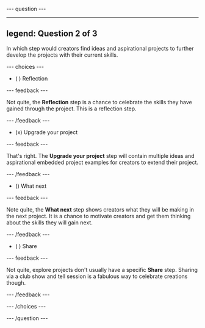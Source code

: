 --- question ---

---
legend: Question 2 of 3
---

In which step would creators find ideas and aspirational projects to further develop the projects with their current skills.

--- choices ---

- ( ) Reflection

 --- feedback ---

Not quite, the **Reflection** step is a chance to celebrate the skills they have gained through the project. This is a reflection step. 

 --- /feedback ---

- (x) Upgrade your project

 --- feedback ---

That's right. The **Upgrade your project** step will contain multiple ideas and aspirational embedded project examples for creators to extend their project. 

 --- /feedback ---

- () What next

 --- feedback ---

Note quite, the **What next** step shows creators what they will be making in the next project. It is a chance to motivate creators and get them thinking about the skills they will gain next.

 --- /feedback ---

- ( ) Share

 --- feedback ---

Not quite, explore projects don't usually have a specific **Share** step. Sharing via a club show and tell session is a fabulous way to celebrate creations though. 

 --- /feedback ---

--- /choices ---

--- /question ---
